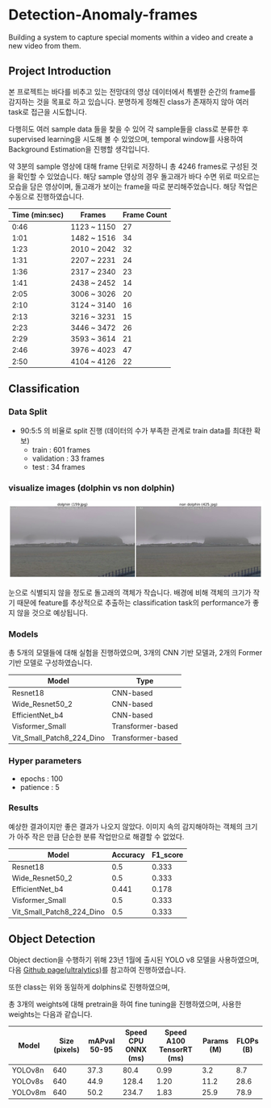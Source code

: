 # Detection-Anomaly-frames
Building a system to capture special moments within a video and create a new video from them.

## Project Introduction
본 프로젝트는 바다를 비추고 있는 전망대의 영상 데이터에서 특별한 순간의 frame를 감지하는 것을 목표로 하고 있습니다. 분명하게 정해진 class가 존재하지 않아 여러 task로 접근을 시도합니다.  

다행히도 여러 sample data 들을 찾을 수 있어 각 sample들을 class로 분류한 후 supervised learning을 시도해 볼 수 있었으며, temporal window를 사용하여 Background Estimation을 진행할 생각입니다.  

약 3분의 sample 영상에 대해 frame 단위로 저장하니 총 4246 frames로 구성된 것을 확인할 수 있었습니다. 해당 sample 영상의 경우 돌고래가 바다 수면 위로 떠오르는 모습을 담은 영상이며, 돌고래가 보이는 frame을 따로 분리해주었습니다. 해당 작업은 수동으로 진행하였습니다.

| Time (min:sec) | Frames | Frame Count |
| --- | --- | --- |
| 0:46 | 1123 ~ 1150 | 27 |
| 1:01 | 1482 ~ 1516 | 34 |
| 1:23 | 2010 ~ 2042 | 32 |
| 1:31 | 2207 ~ 2231 | 24 |
| 1:36 | 2317 ~ 2340 | 23 |
| 1:41 | 2438 ~ 2452 | 14 |
| 2:05 | 3006 ~ 3026 | 20 |
| 2:10 | 3124 ~ 3140 | 16 |
| 2:13 | 3216 ~ 3231 | 15 |
| 2:23 | 3446 ~ 3472 | 26 |
| 2:29 | 3593 ~ 3614 | 21 |
| 2:46 | 3976 ~ 4023 | 47 |
| 2:50 | 4104 ~ 4126 | 22 |



## Classification

### Data Split
- 90:5:5 의 비율로 split 진행 (데이터의 수가 부족한 관계로 train data를 최대한 확보)
    - train : 601 frames
    - validation : 33 frames
    - test : 34 frames
 

### visualize images (dolphin vs non dolphin)

![Alt text](https://github.com/SeongminCC/Detection-Anomaly-frames/blob/main/compare_dolphin_vs_non_dolphin.png?raw=true "Optional Title")

눈으로 식별되지 않을 정도로 돌고래의 객체가 작습니다. 배경에 비해 객체의 크기가 작기 때문에 feature를 추상적으로 추출하는 classification task의 performance가 좋지 않을 것으로 예상됩니다.


### Models

총 5개의 모델들에 대해 실험을 진행하였으며, 3개의 CNN 기반 모델과, 2개의 Former 기반 모델로 구성하였습니다.

| Model | Type |
|-------|------|
| Resnet18 | CNN-based |
| Wide_Resnet50_2 | CNN-based |
| EfficientNet_b4 | CNN-based |
| Visformer_Small | Transformer-based |
| Vit_Small_Patch8_224_Dino | Transformer-based |

### Hyper parameters

- epochs : 100
- patience : 5



### Results

예상한 결과이지만 좋은 결과가 나오지 않았다. 이미지 속의 감지해야하는 객체의 크기가 아주 작은 만큼 단순한 분류 작업만으로 해결할 수 없었다.

| Model | Accuracy | F1_score |
|-------|----------|----------|
| Resnet18 | 0.5 | 0.333 |
| Wide_Resnet50_2 | 0.5 | 0.333 |
| EfficientNet_b4 | 0.441 | 0.178 |
| Visformer_Small | 0.5 | 0.333 |
| Vit_Small_Patch8_224_Dino | 0.5 | 0.333 |


  

  
## Object Detection

Object dection을 수행하기 위해 23년 1월에 출시된 YOLO v8 모델을 사용하였으며, 다음 [Github page(ultralytics)](https://github.com/ultralytics/ultralytics)를 참고하여 진행하였습니다.  

또한 class는 위와 동일하게 dolphins로 진행하였으며, 

총 3개의 weights에 대해 pretrain을 하여 fine tuning을 진행하였으며, 사용한 weights는 다음과 같습니다.

| Model | Size (pixels) | mAPval 50-95 | Speed CPU ONNX (ms) | Speed A100 TensorRT (ms) | Params (M) | FLOPs (B) |
| --- | --- | --- | --- | --- | --- | --- |
| YOLOv8n | 640 | 37.3 | 80.4 | 0.99 | 3.2 | 8.7 |
| YOLOv8s | 640 | 44.9 | 128.4 | 1.20 | 11.2 | 28.6 |
| YOLOv8m | 640 | 50.2 | 234.7 | 1.83 | 25.9 | 78.9 |

